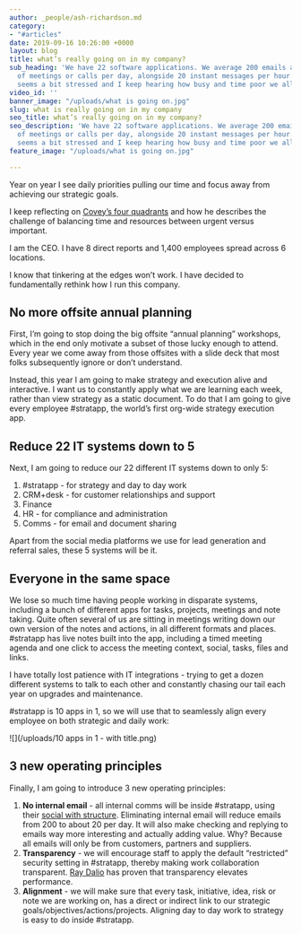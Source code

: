```yaml
---
author: _people/ash-richardson.md
category:
- "#articles"
date: 2019-09-16 10:26:00 +0000
layout: blog
title: what’s really going on in my company?
sub_heading: 'We have 22 software applications. We average 200 emails and 5 hours
  of meetings or calls per day, alongside 20 instant messages per hour.  Everyone
  seems a bit stressed and I keep hearing how busy and time poor we all are. '
video_id: ''
banner_image: "/uploads/what is going on.jpg"
slug: what is really going on in my company
seo_title: what’s really going on in my company?
seo_description: 'We have 22 software applications. We average 200 emails and 5 hours
  of meetings or calls per day, alongside 20 instant messages per hour.  Everyone
  seems a bit stressed and I keep hearing how busy and time poor we all are. '
feature_image: "/uploads/what is going on.jpg"

---
```

Year on year I see daily priorities pulling our time and focus away from achieving our strategic goals.

I keep reflecting on [Covey’s four quadrants](https://en.wikipedia.org/wiki/The_7_Habits_of_Highly_Effective_People "The 7 Habits of Highly Effective People") and how he describes the challenge of balancing time and resources between urgent versus important.

I am the CEO. I have 8 direct reports and 1,400 employees spread across 6 locations.

I know that tinkering at the edges won’t work. I have decided to fundamentally rethink how I run this company.

## No more offsite annual planning

First, I’m going to stop doing the big offsite “annual planning” workshops, which in the end only motivate a subset of those lucky enough to attend. Every year we come away from those offsites with a slide deck that most folks subsequently ignore or don’t understand.

Instead, this year I am going to make strategy and execution alive and interactive. I want us to constantly apply what we are learning each week, rather than view strategy as a static document. To do that I am going to give every employee #stratapp, the world’s first org-wide strategy execution app.

## Reduce 22 IT systems down to 5

Next, I am going to reduce our 22 different IT systems down to only 5:

1. #stratapp - for strategy and day to day work
2. CRM+desk - for customer relationships and support
3. Finance
4. HR - for compliance and administration
5. Comms - for email and document sharing

Apart from the social media platforms we use for lead generation and referral sales, these 5 systems will be it.

## Everyone in the same space

We lose so much time having people working in disparate systems, including a bunch of different apps for tasks, projects, meetings and note taking. Quite often several of us are sitting in meetings writing down our own version of the notes and actions, in all different formats and places. #stratapp has live notes built into the app, including a timed meeting agenda and one click to access the meeting context, social, tasks, files and links.

I have totally lost patience with IT integrations - trying to get a dozen different systems to talk to each other and constantly chasing our tail each year on upgrades and maintenance.

\#stratapp is 10 apps in 1, so we will use that to seamlessly align every employee on both strategic and daily work:

![](/uploads/10 apps in 1 - with title.png)

## 3 new operating principles

Finally, I am going to introduce 3 new operating principles:

1. **No internal email** - all internal comms will be inside #stratapp, using their [social with structure](https://stratapp.ai/blog/atlassian-stride-social-with-structure/ "social with structure"). Eliminating internal email will reduce emails from 200 to about 20 per day. It will also make checking and replying to emails way more interesting and actually adding value.  Why?  Because all emails will only be from customers, partners and suppliers.
2. **Transparency** - we will encourage staff to apply the default “restricted” security setting in #stratapp, thereby making work collaboration transparent. [Ray Dalio](https://stratapp.ai/principles-by-ray-dalio-embracing-radical-transparency/ "Ray Dalio") has proven that transparency elevates performance.
3. **Alignment** - we will make sure that every task, initiative, idea, risk or note we are working on, has a direct or indirect link to our strategic goals/objectives/actions/projects. Aligning day to day work to strategy is easy to do inside #stratapp.